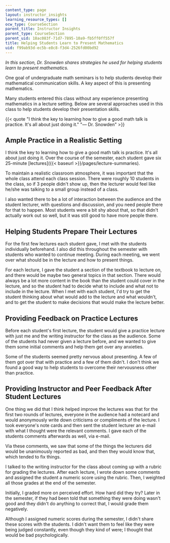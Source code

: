 ```yaml
---
content_type: page
layout: instructor_insights
learning_resource_types: []
ocw_type: CourseSection
parent_title: Instructor Insights
parent_type: CourseSection
parent_uid: 18ac083f-71d7-7895-10a9-fb5ff0ff557f
title: Helping Students Learn to Present Mathematics
uid: f99ab93d-ec5b-e8c8-f3d4-2526fd00bd92
---
```


_In this section, Dr. Snowden shares strategies he used for helping students learn to present mathematics._

One goal of undergraduate math seminars is to help students develop their mathematical communication skills. A key aspect of this is presenting mathematics.

Many students entered this class without any experience presenting mathematics in a lecture setting. Below are several approaches used in this class to help students develop their presentation skills.

{{< quote "I think the key to learning how to give a good math talk is practice. It's all about just doing it." "— Dr. Snowden" >}}

Ample Practice in a Realistic Setting
-------------------------------------

I think the key to learning how to give a good math talk is practice. It's all about just doing it. Over the course of the semester, each student gave six 25-minute [lectures]({{< baseurl >}}/pages/lecture-summaries).

To maintain a realistic classroom atmosphere, it was important that the whole class attend each class session. There were roughly 10 students in the class, so if 3 people didn't show up, then the lecturer would feel like he/she was talking to a small group instead of a class.

I also wanted there to be a lot of interaction between the audience and the student lecturer, with questions and discussion, and you need people there for that to happen. Most students were a bit shy about that, so that didn't actually work out so well, but it was still good to have more people there.

Helping Students Prepare Their Lectures
---------------------------------------

For the first few lectures each student gave, I met with the students individually beforehand. I also did this throughout the semester with students who wanted to continue meeting. During each meeting, we went over what should be in the lecture and how to present things.

For each lecture, I gave the student a section of the textbook to lecture on, and there would be maybe two general topics in that section. There would always be a lot more content in the book than the student could cover in the lecture, and so the student had to decide what to include and what not to include in the lecture. When I met with each student, I'd try to get the student thinking about what would add to the lecture and what wouldn't, and to get the student to make decisions that would make the lecture better.

Providing Feedback on Practice Lectures
---------------------------------------

Before each student's first lecture, the student would give a practice lecture with just me and the writing instructor for the class as the audience. Some of the students had never given a lecture before, and we wanted to give them some initial comments and help them get over any anxieties.

Some of the students seemed pretty nervous about presenting. A few of them got over that with practice and a few of them didn't. I don't think we found a good way to help students to overcome their nervousness other than practice.

Providing Instructor and Peer Feedback After Student Lectures
-------------------------------------------------------------

One thing we did that I think helped improve the lectures was that for the first two rounds of lectures, everyone in the audience had a notecard and would anonymously write down criticisms or compliments of the lecture. I took everyone's note cards and then sent the student lecturer an e-mail with what I thought were the relevant comments. I gave each of the students comments afterwards as well, via e-mail.

Via these comments, we saw that some of the things the lecturers did would be unanimously reported as bad, and then they would know that, which tended to fix things.

I talked to the writing instructor for the class about coming up with a rubric for grading the lectures. After each lecture, I wrote down some comments and assigned the student a numeric score using the rubric. Then, I weighted all those grades at the end of the semester.

Initially, I graded more on perceived effort. How hard did they try? Later in the semester, if they had been told that something they were doing wasn't good and they didn't do anything to correct that, I would grade them negatively.

Although I assigned numeric scores during the semester, I didn't share these scores with the students. I didn't want them to feel like they were being judged constantly, even though they kind of were; I thought that would be bad psychologically.
